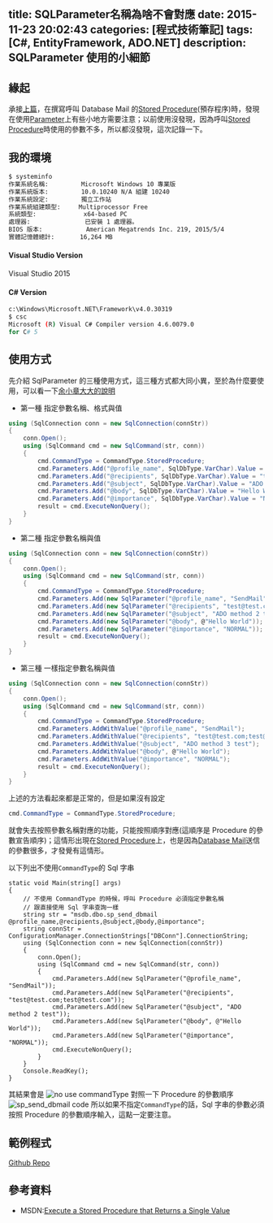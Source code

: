 title: SQLParameter名稱為啥不會對應
date: 2015-11-23 20:02:43
categories: [程式技術筆記]
tags: [C#, EntityFramework, ADO.NET]
description: SQLParameter 使用的小細節
---

## 緣起
承接[上篇][1]，在撰寫呼叫 Database Mail 的[Stored Procedure][2](預存程序)時，發現在使用[Parameter][3]上有些小地方需要注意；以前使用沒發現，因為呼叫[Stored Procedure][2]時使用的參數不多，所以都沒發現，這次記錄一下。

## 我的環境
``` bash
$ systeminfo
作業系統名稱:         Microsoft Windows 10 專業版
作業系統版本:         10.0.10240 N/A 組建 10240
作業系統設定:         獨立工作站
作業系統組建類型:     Multiprocessor Free
系統類型:             x64-based PC
處理器:               已安裝 1 處理器。
BIOS 版本:            American Megatrends Inc. 219, 2015/5/4
實體記憶體總計:       16,264 MB
```
#### Visual Studio Version
Visual Studio 2015
#### C# Version
``` bash
c:\Windows\Microsoft.NET\Framework\v4.0.30319
$ csc
Microsoft (R) Visual C# Compiler version 4.6.0079.0
for C# 5
```

## 使用方式
先介紹 SqlParameter 的三種使用方式，這三種方式都大同小異，至於為什麼要使用，可以看一下[余小章大大的說明][4]
- 第一種
指定參數名稱、格式與值
``` csharp
using (SqlConnection conn = new SqlConnection(connStr))
{
    conn.Open();
    using (SqlCommand cmd = new SqlCommand(str, conn))
    {
        cmd.CommandType = CommandType.StoredProcedure;
        cmd.Parameters.Add("@profile_name", SqlDbType.VarChar).Value = "SendMail";
        cmd.Parameters.Add("@recipients", SqlDbType.VarChar).Value = "test@test.com";
        cmd.Parameters.Add("@subject", SqlDbType.VarChar).Value = "ADO method 1 test";
        cmd.Parameters.Add("@body", SqlDbType.VarChar).Value = "Hello World";
        cmd.Parameters.Add("@importance", SqlDbType.VarChar).Value = "NORMAL";
        result = cmd.ExecuteNonQuery();
    }
}
```

- 第二種
指定參數名稱與值
``` csharp
using (SqlConnection conn = new SqlConnection(connStr))
{
    conn.Open();
    using (SqlCommand cmd = new SqlCommand(str, conn))
    {
        cmd.CommandType = CommandType.StoredProcedure;
        cmd.Parameters.Add(new SqlParameter("@profile_name", "SendMail"));
        cmd.Parameters.Add(new SqlParameter("@recipients", "test@test.com;test@test.com"));
        cmd.Parameters.Add(new SqlParameter("@subject", "ADO method 2 test"));
        cmd.Parameters.Add(new SqlParameter("@body", @"Hello World"));
        cmd.Parameters.Add(new SqlParameter("@importance", "NORMAL"));
        result = cmd.ExecuteNonQuery();
    }
}
```

- 第三種
一樣指定參數名稱與值
``` csharp
using (SqlConnection conn = new SqlConnection(connStr))
{
    conn.Open();
    using (SqlCommand cmd = new SqlCommand(str, conn))
    {
        cmd.CommandType = CommandType.StoredProcedure;
        cmd.Parameters.AddWithValue("@profile_name", "SendMail");
        cmd.Parameters.AddWithValue("@recipients", "test@test.com;test@test.com;test@test.com");
        cmd.Parameters.AddWithValue("@subject", "ADO method 3 test");
        cmd.Parameters.AddWithValue("@body", @"Hello World");
        cmd.Parameters.AddWithValue("@importance", "NORMAL");
        result = cmd.ExecuteNonQuery();
    }
}
```
上述的方法看起來都是正常的，但是如果沒有設定
``` csharp
cmd.CommandType = CommandType.StoredProcedure;
```
就會失去按照參數名稱對應的功能，只能按照順序對應(這順序是 Procedure 的參數宣告順序)；這情形出現在[Stored Procedure][2]上，也是因為[Database Mail][1]送信的參數很多，才發覺有這情形。

以下列出不使用`CommandType`的 Sql 字串
```
static void Main(string[] args)
{
	// 不使用 CommandType 的時候，呼叫 Procedure 必須指定參數名稱
	// 跟直接使用 Sql 字串查詢一樣
    string str = "msdb.dbo.sp_send_dbmail @profile_name,@recipients,@subject,@body,@importance";
	string connStr = ConfigurationManager.ConnectionStrings["DBConn"].ConnectionString;
    using (SqlConnection conn = new SqlConnection(connStr))
    {
        conn.Open();
        using (SqlCommand cmd = new SqlCommand(str, conn))
        {
            cmd.Parameters.Add(new SqlParameter("@profile_name", "SendMail"));
            cmd.Parameters.Add(new SqlParameter("@recipients", "test@test.com;test@test.com"));
            cmd.Parameters.Add(new SqlParameter("@subject", "ADO method 2 test"));
            cmd.Parameters.Add(new SqlParameter("@body", @"Hello World"));
            cmd.Parameters.Add(new SqlParameter("@importance", "NORMAL"));
            cmd.ExecuteNonQuery();
        }
    }
    Console.ReadKey();
}
```
其結果會是
![no use commandType](https://lh3.googleusercontent.com/v3jjenTq-EsxsTwIhvU7VfSQkuQlovyjuC-hF2Dynv2qoPTIkPyQWVIUF26UcJqzebppRd4EkH10V5oQ5sJTJIMK6yBo4QqRP4I-YsbWbwCQ6z8P-3Op2q_X3nx0l9axXw_hXyqgEmyhdkxNcKZdeUcpXiQPJ0i-DMrqoPK45o5IytMyPyYmUdDKWeLT6104BBvVQvhL9I3gArJGqXVY_p2SpC4lP_iD2cSIkrBDjnzRbr1SWKQbTaBIeeL1HyNVx_izVDq7v3u8yTlGXFaAB_BZjHhEuh1y1ecsojDcspneiPCvwMi5wdhokAIMG0ZgthGfiJkcGmjlJtukl2t_GbsdR7Jd-fgGc0v1G8rJzOOFzSEpPKSwMDfR4xtpdt3uTYWvPOEgzwGLv2e8nZV4wMqQFR8ZBFD_2fQiUi3pRTa4i1gEFohjsOy7ebz8xizP7mA0Uk-eKxQ1guCFZ8COIygGS4jT53qSMvyA5BXZI0qafnELoRPXaXNf0Yf9fcaYYNNfWWqujCUs-WGV3l3yyW85wLzLmPQWUbVXc4531qa-YdL8kya19snPkLHQR54tYKCryMBplgsj-OOEyTqtJmuJiprrEMGqiWcgPwQKKAmwe_xudOc9tCb6sD4NVmRYxw0TWg2pbNUL-9c9Zx7toALuMERaGzJobMEM3ylhqw=w557-h76-no)
對照一下 Procedure 的參數順序
![sp_send_dbmail code](https://lh3.googleusercontent.com/rFQ-vdsE5zxv09Q8bJOf6fzVq5bXfaQF76dBDx3kWbv6AAcl1L7--z0L--uc7WZs-kjBUIyNs30fmB_tTpWvnpEi1ziWYeOPUwtKhfPylSJ4K5FuomoQr51dz6UTWeCVyiw9bPLWBzDPnN7eEMdf3CPQ5Vv75wcZN-z325MTDgskjW2WrElBJQb5wNh4M-y3dP5AYVguXDEimvB7x1-DHxSxtyM3EG8wN1_DqljcyxHUacNFXYF8T6hOsYQO2UEPp3Lh3ZEhM4k7i83fYXAT1wVLLUNhFObnyocdBASug1ASoVrxi0OZ_0Txl6fQbXJnHE3s18-boVVLg73RzblHX3sW0oMuM0M1ODWPE70ikVDFQoBYgZ-MpUnjKBCUr7noQYDqpuXqsx5cdLGOPrRnHyDG6SnuKEUCWgqOl-pLrlTIn5dkaDiERshFFdNmSZtoC3cqXz8A4aEt6poB0Hf5X3L05-zJ7sysrVJ5r3TufUrE-JJyjee6Eq_ahIpmz0IkANcdS1NwUFvgD2Wjoaylm5-FPyhuA3VCf1StTj1wffCuB8lIAFh85P9QG1Ox-W08qyNH0HO5OYdFXCA0DLtJEpPMLIgc7JAtvbcWZ2lOPuMUZDUhLzaX6hsYx8qCjs5DVX9eVHE3Z4HOVXfw5BPdpkfKtcRvUMw5PReWyMo4nA=w588-h382-no)
所以如果不指定`CommandType`的話，Sql 字串的參數必須按照 Procedure 的參數順序輸入，這點一定要注意。

## 範例程式

[Github Repo](https://github.com/shunnien/SqlParameterTest)


## 參考資料
- MSDN:[Execute a Stored Procedure that Returns a Single Value][7]

[1]: http://shunnien.github.io/2015/11/21/Sending-DataBase-Mail-in-Sql-Server/
[2]: https://en.wikipedia.org/wiki/Stored_procedure "Wikipedia:Stored procedure"
[3]: https://msdn.microsoft.com/zh-tw/library/system.data.sqlclient.sqlparameter(v=vs.110).aspx "MSDN:SqlParameter 類別"
[4]: https://www.dotblogs.com.tw/yc421206/archive/2009/06/14/8819.aspx "余小章:為何/如何 使用 SQLParameter 物件"
[5]: https://msdn.microsoft.com/zh-tw/library/system.string.format(v=vs.110).aspx "MSDN:String.Format 方法"
[6]: https://msdn.microsoft.com/zh-tw/library/e80y5yhx(v=vs.110).aspx "MSDN:ADO.NET"
[7]: https://msdn.microsoft.com/en-us/library/37hwc7kt.aspx?f=255&MSPPError=-2147217396 "MSDN:Execute a Stored Procedure that Returns a Single Value"